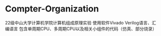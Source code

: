 # Compter-Organization
22级中山大学计算机学院计算机组成原理实验
使用软件Vivado
Verilog语言、汇编语言
包含单周期CPU、多周期CPU以及相关小组件的代码（仿真、部分烧录）
